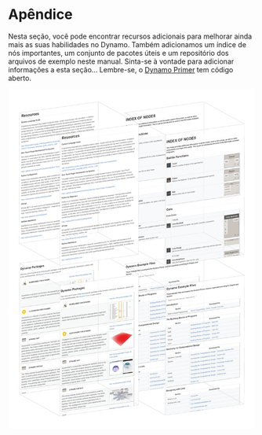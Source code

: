 # Apêndice

Nesta seção, você pode encontrar recursos adicionais para melhorar ainda mais as suas habilidades no Dynamo. Também adicionamos um índice de nós importantes, um conjunto de pacotes úteis e um repositório dos arquivos de exemplo neste manual. Sinta-se à vontade para adicionar informações a esta seção... Lembre-se, o [Dynamo Primer](https://github.com/DynamoDS/DynamoPrimer ) tem código aberto.

&#x20;

![](./images/a-cover.png)
